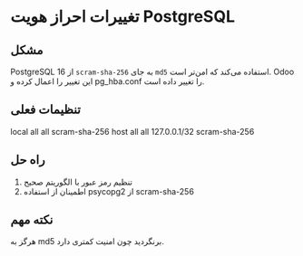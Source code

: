 # تغییرات احراز هویت PostgreSQL

## مشکل
PostgreSQL 16 از `scram-sha-256` به جای `md5` استفاده می‌کند که امن‌تر است.
Odoo این تغییر را اعمال کرده و pg_hba.conf را تغییر داده است.

## تنظیمات فعلی
local   all   all   scram-sha-256
host    all   all   127.0.0.1/32   scram-sha-256
## راه حل
1. تنظیم رمز عبور با الگوریتم صحیح
2. اطمینان از استفاده psycopg2 از scram-sha-256

## نکته مهم
هرگز به md5 برنگردید چون امنیت کمتری دارد.
